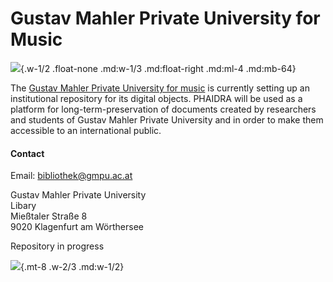 # Gustav Mahler Private University for Music

![](/assets/external/img/logos/gustav-mahler.jpg){.w-1/2 .float-none .md:w-1/3 .md:float-right .md:ml-4 .md:mb-64}

The [Gustav Mahler Private University for music](https://www.gmpu.ac.at/) is currently setting up an institutional repository for its digital objects. PHAIDRA will be used as a platform for long-term-preservation of documents created by researchers and students of Gustav Mahler Private University and in order to make them accessible to an international public.

#### Contact

Email: <bibliothek@gmpu.ac.at>

Gustav Mahler Private University  
Libary  
Mießtaler Straße 8  
9020 Klagenfurt am Wörthersee  

Repository in progress

![](/assets/external/img/banners/gustav-mahler-privatuniversitaet-klagenfurt.jpg){.mt-8 .w-2/3 .md:w-1/2}
